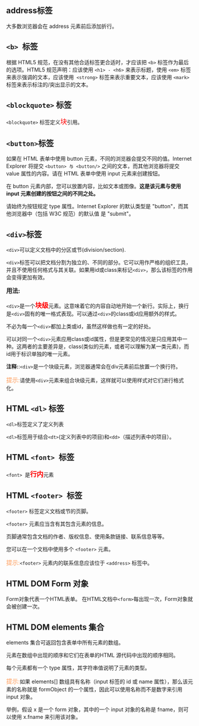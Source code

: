 ## address标签 ##
大多数浏览器会在 address 元素前后添加折行。

## `<b> `标签 ##
根据 HTML5 规范，在没有其他合适标签更合适时，才应该把 `<b>` 标签作为最后的选项。HTML5 规范声明：应该使用 `<h1> - <h6>` 来表示标题，使用 `<em>` 标签来表示强调的文本，应该使用` <strong>` 标签来表示重要文本，应该使用 `<mark>` 标签来表示标注的/突出显示的文本。

## `<blockquote>` 标签 ##
`<blockquote>` 标签定义<font face="微软雅黑" size="4" color="red">块</font>引用。
## `<button>`标签 ##
如果在 HTML 表单中使用 button 元素，不同的浏览器会提交不同的值。Internet Explorer 将提交 `<button> 与 <button/>` 之间的文本，而其他浏览器将提交 value 属性的内容。请在 HTML 表单中使用 input 元素来创建按钮。

在 button 元素内部，您可以放置内容，比如文本或图像。**这是该元素与使用 input 元素创建的按钮之间的不同之处。**

请始终为按钮规定 type 属性。Internet Explorer 的默认类型是 "button"，而其他浏览器中（包括 W3C 规范）的默认值
是 "submit"。


## `<div>`标签 ##

`<div>`可以定义文档中的分区或节(division/section).

`<div>`标签可以把文档分割为独立的、不同的部分。它可以用作严格的组织工具，并且不使用任何格式与其关联。如果用id或class来标记`<div>`，那么该标签的作用会变得更加有效。

<font face="微软雅黑" size="3">**用法:**</font>

`<div>`是一个<font face="微软雅黑" size="4" color="red">**块级**</font>元素。这意味着它的内容自动地开始一个新行。实际上，换行是`<div>`固有的唯一格式表现。可以通过`<div>`的class或id应用额外的样式。

不必为每一个`<div>`都加上类或id，虽然这样做也有一定的好处。

可以对同一个`<div>`元素应用class或id属性，但是更常见的情况是只应用其中一种。这两者的主要差异是，class(类似的元素，或者可以理解为某一类元素)，而id用于标识单独的唯一元素。

**注释:**:`<div>`是一个块级元素，浏览器通常会在div元素前后放置一个换行符。

<font face="微软雅黑" size="3" color="#ff9955">提示:</font>请使用`<div>`元素来组合块级元素，这样就可以使用样式对它们进行格式化。

## HTML `<dl>` 标签 ##
`<dl>`标签定义了定义列表

`<dl>`标签用于结合`<dt>`(定义列表中的项目)和`<dd>`（描述列表中的项目）。

## HTML `<font> `标签 ##
`<font> `是<font face="微软雅黑" size="4" color="red">**行内**</font>元素

## HTML `<footer> `标签 ##
`<footer>` 标签定义文档或节的页脚。

`<footer>` 元素应当含有其包含元素的信息。

页脚通常包含文档的作者、版权信息、使用条款链接、联系信息等等。

您可以在一个文档中使用多个 `<footer>` 元素。

<font face="微软雅黑" size="3" color="#ff9955">提示:</font>`<footer>` 元素内的联系信息应该位于 `<address>` 标签中。

## HTML DOM Form 对象 ##

Form对象代表一个HTML表单。
在HTML文档中`<form>`每出现一次，Form对象就会被创建一次。

## HTML DOM elements 集合 ##

elements 集合可返回包含表单中所有元素的数组。

元素在数组中出现的顺序和它们在表单的HTML 源代码中出现的顺序相同。

每个元素都有一个 type 属性，其字符串值说明了元素的类型。

<font face="微软雅黑" size="3" color="#ff9955">提示:</font>如果 elements[] 数组具有名称（input 标签的 id 或 name 属性），那么该元素的名称就是 formObject 的一个属性，因此可以使用名称而不是数字来引用 input 对象。

举例，假设 x 是一个 form 对象，其中的一个 input 对象的名称是 fname，则可以使用 x.fname 来引用该对象。